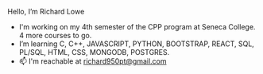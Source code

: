  Hello, I’m Richard Lowe
 - I'm working on my 4th semester of the CPP program at Seneca College.  4 more courses to go.
 - I’m learning C, C++, JAVASCRIPT, PYTHON, BOOTSTRAP, REACT, SQL, PL/SQL, HTML, CSS, MONGODB, POSTGRES.
 - 📫 I'm reachable at richard950pt@gmail.com 

<!---
Ttoaster/Ttoaster is a ✨ special ✨ repository because its `README.md` (this file) appears on your GitHub profile.
You can click the Preview link to take a look at your changes.
--->
